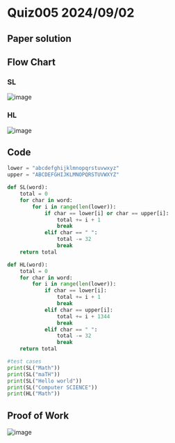 # Quiz005 2024/09/02

## Paper solution

## Flow Chart
### SL
![image](https://github.com/user-attachments/assets/ac683e49-ad0e-403a-b17c-32dd912493ca)

### HL
![image](https://github.com/user-attachments/assets/f13448d6-43da-4d37-9eb5-d7996174edd6)


## Code
```.py
lower = "abcdefghijklmnopqrstuvwxyz"
upper = "ABCDEFGHIJKLMNOPQRSTUVWXYZ"

def SL(word):
    total = 0
    for char in word:
        for i in range(len(lower)):
            if char == lower[i] or char == upper[i]:
                total += i + 1
                break
            elif char == " ":
                total -= 32
                break
    return total

def HL(word):
    total = 0
    for char in word:
        for i in range(len(lower)):
            if char == lower[i]:
                total += i + 1
                break
            elif char == upper[i]:
                total += i + 1344
                break
            elif char == " ":
                total -= 32
                break
    return total

#test cases
print(SL("Math"))
print(SL("maTH"))
print(SL("Hello world"))
print(SL("Computer SCIENCE"))
print(HL("Math"))
```

## Proof of Work
![image](https://github.com/user-attachments/assets/92864d84-6079-4c36-96e2-b454107ef34b)

